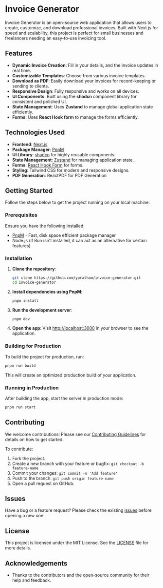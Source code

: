# Invoice Generator

Invoice Generator is an open-source web application that allows users to create, customize, and download professional invoices. Built with Next.js for speed and scalability, this project is perfect for small businesses and freelancers needing an easy-to-use invoicing tool.


## Features

- **Dynamic Invoice Creation**: Fill in your details, and the invoice updates in real time.
- **Customizable Templates**: Choose from various invoice templates.
- **Download as PDF**: Easily download your invoices for record-keeping or sending to clients.
- **Responsive Design**: Fully responsive and works on all devices.
- **UI Components**: Built using the **shadcn** component library for consistent and polished UI.
- **State Management**: Uses **Zustand** to manage global application state efficiently.
- **Forms**: Uses **React Hook form** to manage the forms efficiently.

## Technologies Used

- **Frontend**: [Next.js](https://nextjs.org/)
- **Package Manager**: [PnpM](https://pnpm.io/)
- **UI Library**: [shadcn](https://ui.shadcn.dev/) for highly reusable components.
- **State Management**: [Zustand](https://zustand-demo.pmnd.rs/) for managing application state.
- **Forms**: [React Hook Form](https://react-hook-form.com/) for forms.
- **Styling**: Tailwind CSS for modern and responsive designs.
- **PDF Generation**: ReactPDF for PDF Generation

## Getting Started

Follow the steps below to get the project running on your local machine:

### Prerequisites

Ensure you have the following installed:

- [PnpM](https://pnpm.io/) - Fast, disk space efficient package manager
- Node.js (if Bun isn't installed, it can act as an alternative for certain features)

### Installation

1. **Clone the repository**:
   ```bash
   git clone https://github.com/ypratham/invoice-generator.git
   cd invoice-generator
   ```

2. **Install dependencies using PnpM**:
   ```bash
   pnpm install
   ```

3. **Run the development server**:
   ```bash
   pnpm dev
   ```

4. **Open the app**: 
   Visit [http://localhost:3000](http://localhost:3000) in your browser to see the application.

### Building for Production

To build the project for production, run:

```bash
pnpm run build
```

This will create an optimized production build of your application.

### Running in Production

After building the app, start the server in production mode:

```bash
pnpm run start
```

## Contributing

We welcome contributions! Please see our [Contributing Guidelines](CONTRIBUTING.md) for details on how to get started.

To contribute:

1. Fork the project.
2. Create a new branch with your feature or bugfix: `git checkout -b feature-name`
3. Commit your changes: `git commit -m 'Add feature'`
4. Push to the branch: `git push origin feature-name`
5. Open a pull request on GitHub.

## Issues

Have a bug or a feature request? Please check the existing [issues](https://github.com/ypratham/invoice-generator/issues) before opening a new one.

## License

This project is licensed under the MIT License. See the [LICENSE](LICENSE) file for more details.

## Acknowledgements

- Thanks to the contributors and the open-source community for their help and feedback.
